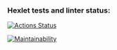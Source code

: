 ### Hexlet tests and linter status:
[![Actions Status](https://github.com/KuznetsovaSveta/js-starter-project-44/actions/workflows/hexlet-check.yml/badge.svg)](https://github.com/KuznetsovaSveta/js-starter-project-44/actions)


[![Maintainability](https://api.codeclimate.com/v1/badges/eded939d80cbfdeb6e3f/maintainability)](https://codeclimate.com/github/KuznetsovaSveta/js-starter-project-44/maintainability)
